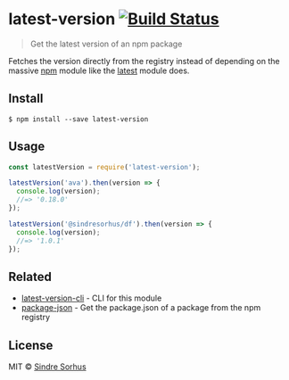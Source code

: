 # latest-version [![Build Status](https://travis-ci.org/sindresorhus/latest-version.svg?branch=master)](https://travis-ci.org/sindresorhus/latest-version)

> Get the latest version of an npm package

Fetches the version directly from the registry instead of depending on the massive [npm](https://github.com/npm/npm/blob/8b5e7b6ae5b4cd2d7d62eaf93b1428638b387072/package.json#L37-L85) module like the [latest](https://github.com/bahamas10/node-latest) module does.

## Install

```
$ npm install --save latest-version
```

## Usage

```js
const latestVersion = require('latest-version');

latestVersion('ava').then(version => {
  console.log(version);
  //=> '0.18.0'
});

latestVersion('@sindresorhus/df').then(version => {
  console.log(version);
  //=> '1.0.1'
});
```

## Related

- [latest-version-cli](https://github.com/sindresorhus/latest-version-cli) - CLI for this module
- [package-json](https://github.com/sindresorhus/package-json) - Get the package.json of a package from the npm registry

## License

MIT © [Sindre Sorhus](https://sindresorhus.com)
